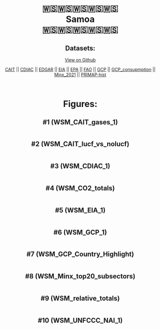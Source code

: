 
<center>
<h1 align="center">
🇼🇸🇼🇸🇼🇸🇼🇸🇼🇸
<br>
Samoa
<br>
🇼🇸🇼🇸🇼🇸🇼🇸🇼🇸
</h1>
<h2>Datasets:</h2>
<p><a href="https://github.com/dquintani/GreenhouseData/tree/master/country_data/WSM_Samoa/data">View on Github</a>
<br></p><p><a href="data/WSM_CAIT.csv">CAIT</a> || <a href="data/WSM_CDIAC.csv">CDIAC</a> || <a href="data/WSM_EDGAR.csv">EDGAR</a> || <a href="data/WSM_EIA.csv">EIA</a> || <a href="data/WSM_EPA.csv">EPA</a> || <a href="data/WSM_FAO.csv">FAO</a> || <a href="data/WSM_GCP.csv">GCP</a> || <a href="data/WSM_GCP_consupmption.csv">GCP_consupmption</a> || <a href="data/WSM_Minx_2021.csv">Minx_2021</a> || <a href="data/WSM_PRIMAP-hist.csv">PRIMAP-hist</a></p><p><br></p>
<h1>Figures:</h1><h2>#1 (WSM_CAIT_gases_1)</h2>
<p><img alt="" src="figures/WSM_CAIT_gases_1.png" /></p><h2>#2 (WSM_CAIT_lucf_vs_nolucf)</h2>
<p><img alt="" src="figures/WSM_CAIT_lucf_vs_nolucf.png" /></p><h2>#3 (WSM_CDIAC_1)</h2>
<p><img alt="" src="figures/WSM_CDIAC_1.png" /></p><h2>#4 (WSM_CO2_totals)</h2>
<p><img alt="" src="figures/WSM_CO2_totals.png" /></p><h2>#5 (WSM_EIA_1)</h2>
<p><img alt="" src="figures/WSM_EIA_1.png" /></p><h2>#6 (WSM_GCP_1)</h2>
<p><img alt="" src="figures/WSM_GCP_1.png" /></p><h2>#7 (WSM_GCP_Country_Highlight)</h2>
<p><img alt="" src="figures/WSM_GCP_Country_Highlight.png" /></p><h2>#8 (WSM_Minx_top20_subsectors)</h2>
<p><img alt="" src="figures/WSM_Minx_top20_subsectors.png" /></p><h2>#9 (WSM_relative_totals)</h2>
<p><img alt="" src="figures/WSM_relative_totals.png" /></p><h2>#10 (WSM_UNFCCC_NAI_1)</h2>
<p><img alt="" src="figures/WSM_UNFCCC_NAI_1.png" /></p>